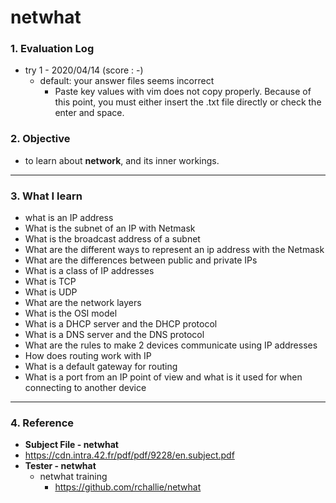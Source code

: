 # netwhat

### 1. Evaluation Log

- try 1 - 2020/04/14 (score : -)
  - default: your answer files seems incorrect
    - Paste key values with vim does not copy properly. Because of this point, you must either insert the .txt file directly or check the enter and space.

### 2. Objective

- to learn about **network**, and its inner workings.

___

### 3. What I learn

- what is an IP address
- What is the subnet of an IP with Netmask
- What is the broadcast address of a subnet
- What are the different ways to represent an ip address with the Netmask
- What are the differences between public and private IPs
- What is a class of IP addresses
- What is TCP
- What is UDP
- What are the network layers
- What is the OSI model
- What is a DHCP server and the DHCP protocol
- What is a DNS server and the DNS protocol
- What are the rules to make 2 devices communicate using IP addresses 
- How does routing work with IP
- What is a default gateway for routing
- What is a port from an IP point of view and what is it used for when connecting to another device

---

### 4. Reference

- **Subject File - netwhat** 
- https://cdn.intra.42.fr/pdf/pdf/9228/en.subject.pdf
- **Tester - netwhat**
  - netwhat training
    - https://github.com/rchallie/netwhat
